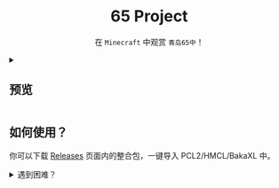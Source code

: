 <div align='center'>

# 65 Project

在 `Minecraft` 中观赏 `青岛65中`！

</div>

<details>
    <summary>

## 预览

</summary>

_暂无预览_

</details>

## 如何使用？

你可以下载 [Releases](https://github.com/liubanlaobanzhang/65-Minecraft/releases) 页面内的整合包，一键导入 PCL2/HMCL/BakaXL 中。

<details>
<summary>遇到困难？</summary>


<details>
<summary>不会导入整合包？</summary><br>

> 以下图片来自[MCBBS](https://search.mcbbs.net/thread-1247765-1-1.html)。原帖更详细，建议访问原帖。

![PCL2](https://attachment.mcbbs.net/data/myattachment/forum/202107/10/145503kx8sor9cx92dzr9f.png)

![HMCL](https://attachment.mcbbs.net/data/myattachment/forum/202107/10/153050gnpzkense0onbzsx.jpg)

</details>

<details>
<summary>没有启动器？</summary><br>

[![](https://img.shields.io/badge/建议使用-PCL2-a5)](https://github.com/hex-dragon/pcl2)
![](https://img.shields.io/badge/建议使用-HMCL-a5)
</details>

</details>

